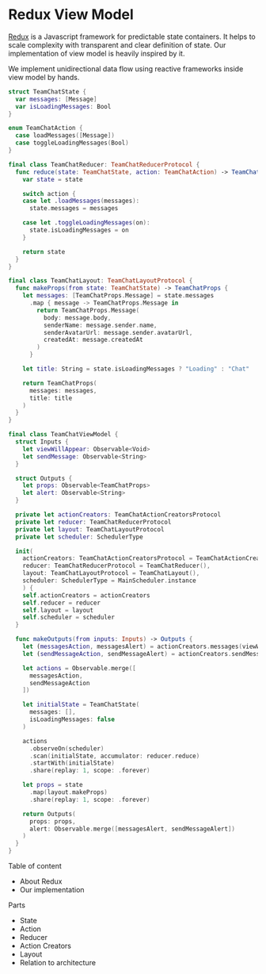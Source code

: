 # Redux View Model

[Redux](https://redux.js.org) is a Javascript framework for predictable state containers. It helps to scale complexity with transparent and clear definition of state. Our implementation of view model is heavily inspired by it.

We implement unidirectional data flow using reactive frameworks inside view model by hands.
```swift
struct TeamChatState {
  var messages: [Message]
  var isLoadingMessages: Bool
}
```
```swift
enum TeamChatAction {
  case loadMessages([Message])
  case toggleLoadingMessages(Bool)
}
```
```swift
final class TeamChatReducer: TeamChatReducerProtocol {
  func reduce(state: TeamChatState, action: TeamChatAction) -> TeamChatState {
    var state = state

    switch action {
    case let .loadMessages(messages):
      state.messages = messages

    case let .toggleLoadingMessages(on):
      state.isLoadingMessages = on
    }

    return state
  }
}
```
```swift
final class TeamChatLayout: TeamChatLayoutProtocol {
  func makeProps(from state: TeamChatState) -> TeamChatProps {
    let messages: [TeamChatProps.Message] = state.messages
      .map { message -> TeamChatProps.Message in
        return TeamChatProps.Message(
          body: message.body,
          senderName: message.sender.name,
          senderAvatarUrl: message.sender.avatarUrl,
          createdAt: message.createdAt
        )
      }

    let title: String = state.isLoadingMessages ? "Loading" : "Chat"

    return TeamChatProps(
      messages: messages,
      title: title
    )
  }
}
```
```swift
final class TeamChatViewModel {
  struct Inputs {
    let viewWillAppear: Observable<Void>
    let sendMessage: Observable<String>
  }

  struct Outputs {
    let props: Observable<TeamChatProps>
    let alert: Observable<String>
  }

  private let actionCreators: TeamChatActionCreatorsProtocol
  private let reducer: TeamChatReducerProtocol
  private let layout: TeamChatLayoutProtocol
  private let scheduler: SchedulerType

  init(
    actionCreators: TeamChatActionCreatorsProtocol = TeamChatActionCreators(),
    reducer: TeamChatReducerProtocol = TeamChatReducer(),
    layout: TeamChatLayoutProtocol = TeamChatLayout(),
    scheduler: SchedulerType = MainScheduler.instance
    ) { 
    self.actionCreators = actionCreators
    self.reducer = reducer
    self.layout = layout
    self.scheduler = scheduler
  }

  func makeOutputs(from inputs: Inputs) -> Outputs {
    let (messagesAction, messagesAlert) = actionCreators.messages(viewWillAppear: inputs.viewWillAppear)
    let (sendMessageAction, sendMessageAlert) = actionCreators.sendMessage(sendMessage: inputs.sendMessage)

    let actions = Observable.merge([
      messagesAction,
      sendMessageAction
    ])

    let initialState = TeamChatState(
      messages: [],
      isLoadingMessages: false
    )

    actions
      .observeOn(scheduler)
      .scan(initialState, accumulator: reducer.reduce)
      .startWith(initialState)
      .share(replay: 1, scope: .forever)

    let props = state
      .map(layout.makeProps)
      .share(replay: 1, scope: .forever)

    return Outputs(
      props: props,
      alert: Observable.merge([messagesAlert, sendMessageAlert])
    )
  }
}
```

Table of content
- About Redux
- Our implementation

Parts
- State
- Action
- Reducer
- Action Creators
- Layout
- Relation to architecture
